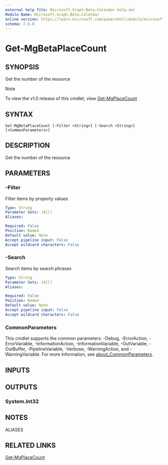 ```yaml
---
external help file: Microsoft.Graph.Beta.Calendar-help.xml
Module Name: Microsoft.Graph.Beta.Calendar
online version: https://learn.microsoft.com/powershell/module/microsoft.graph.beta.calendar/get-mgbetaplacecount
schema: 2.0.0
---
```


# Get-MgBetaPlaceCount

## SYNOPSIS
Get the number of the resource

> [!NOTE]
> To view the v1.0 release of this cmdlet, view [Get-MgPlaceCount](/powershell/module/Microsoft.Graph.Calendar/Get-MgPlaceCount?view=graph-powershell-1.0)

## SYNTAX

```
Get-MgBetaPlaceCount [-Filter <String>] [-Search <String>] [<CommonParameters>]
```

## DESCRIPTION
Get the number of the resource

## PARAMETERS

### -Filter
Filter items by property values

```yaml
Type: String
Parameter Sets: (All)
Aliases:

Required: False
Position: Named
Default value: None
Accept pipeline input: False
Accept wildcard characters: False
```

### -Search
Search items by search phrases

```yaml
Type: String
Parameter Sets: (All)
Aliases:

Required: False
Position: Named
Default value: None
Accept pipeline input: False
Accept wildcard characters: False
```

### CommonParameters
This cmdlet supports the common parameters: -Debug, -ErrorAction, -ErrorVariable, -InformationAction, -InformationVariable, -OutVariable, -OutBuffer, -PipelineVariable, -Verbose, -WarningAction, and -WarningVariable. For more information, see [about_CommonParameters](http://go.microsoft.com/fwlink/?LinkID=113216).

## INPUTS

## OUTPUTS

### System.Int32
## NOTES

ALIASES

## RELATED LINKS
[Get-MgPlaceCount](/powershell/module/Microsoft.Graph.Calendar/Get-MgPlaceCount?view=graph-powershell-1.0)

